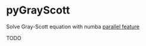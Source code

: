 # pyGrayScott
Solve Gray-Scott equation with numba [parallel feature](https://numba.pydata.org/numba-doc/latest/user/parallel.html?highlight=parallel#automatic-parallelization-with-jit)

TODO
